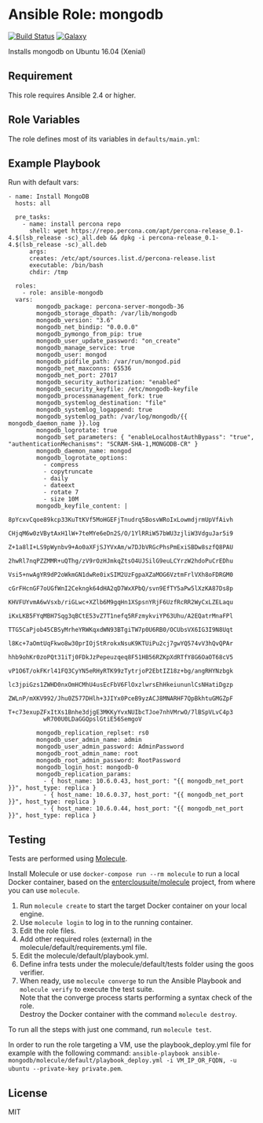 Ansible Role: mongodb 
======================================

[![Build Status](https://travis-ci.org/entercloudsuite/ansible-mongodb.svg?branch=master)](https://travis-ci.org/entercloudsuite/ansible-mongodb)
[![Galaxy](https://img.shields.io/badge/galaxy-entercloudsuite.mongodb-blue.svg?style=flat-square)](https://galaxy.ansible.com/entercloudsuite/mongodb)  

Installs mongodb on Ubuntu 16.04 (Xenial)

## Requirement

This role requires Ansible 2.4 or higher.

## Role Variables

The role defines most of its variables in `defaults/main.yml`:

## Example Playbook

Run with default vars:

    - name: Install MongoDB
      hosts: all

      pre_tasks:
        - name: install percona repo
          shell: wget https://repo.percona.com/apt/percona-release_0.1-4.$(lsb_release -sc)_all.deb && dpkg -i percona-release_0.1-4.$(lsb_release -sc)_all.deb
          args:
          creates: /etc/apt/sources.list.d/percona-release.list
          executable: /bin/bash
          chdir: /tmp

      roles:
        - role: ansible-mongodb
	  vars:
            mongodb_package: percona-server-mongodb-36
            mongodb_storage_dbpath: /var/lib/mongodb
            mongodb_version: "3.6"
            mongodb_net_bindip: "0.0.0.0"
            mongodb_pymongo_from_pip: true
            mongodb_user_update_password: "on_create"
            mongodb_manage_service: true
            mongodb_user: mongod
            mongodb_pidfile_path: /var/run/mongod.pid
            mongodb_net_maxconns: 65536
            mongodb_net_port: 27017
            mongodb_security_authorization: "enabled"
            mongodb_security_keyfile: /etc/mongodb-keyfile
            mongodb_processmanagement_fork: true
            mongodb_systemlog_destination: "file"
            mongodb_systemlog_logappend: true                                        
            mongodb_systemlog_path: /var/log/mongodb/{{ mongodb_daemon_name }}.log   
            mongodb_logrotate: true
            mongodb_set_parameters: { "enableLocalhostAuthBypass": "true", "authenticationMechanisms": "SCRAM-SHA-1,MONGODB-CR" }
            mongodb_daemon_name: mongod
            mongodb_logrotate_options:
              - compress
              - copytruncate
              - daily
              - dateext
              - rotate 7
              - size 10M
            mongodb_keyfile_content: |
              8pYcxvCqoe89kcp33KuTtKVf5MoHGEFjTnudrq5BosvWRoIxLowmdjrmUpVfAivh
              CHjqM6w0zVBytAxH1lW+7teMYe6eDn2S/O/1YlRRiW57bWU3zjliW3VdguJar5i9
              Z+1a8lI+LS9pWynbv9+Ao0aXFjSJYVxAm/w7DJbVRGcPhsPmExiSBDw8szfQ8PAU
              2hwRl7nqPZZMMR+uQThg/zV9rOzHJmkqZtsO4UJSilG9euLCYrzW2hdoPuCrEDhu
              Vsi5+nwAgYR9dP2oWkmGN1dwRe0ixSIM2UzFgpaXZaMOG6VztmFrlVXh8oFDRGM0
              cGrFHcnGF7oUGfWnI2Cekngk64dHA2qD7WxXPbQ/svn9EfTY5aPw5lXzKA87Ds8p
              KHVFUYvmA6wVsxb/riGLwc+XZlb6M9gqHn1XSpsnYRjF6UzfRcRR2WyCxLZELaqu
              iKxLKB5FYqMBH7Sqg3qBCtE53vZ7T1nefq5RFzmykviYP63Uhu/A2EQatrMnaFPl
              TTG5CaPjob45CBSyMrheYRWKqxdWN93BTgiTW7p0U6RB0/OCUbsVX6IG3I9N8Uqt
              l8Kc+7aOmtUqFkwo8w30prIOjStRrokxNsuK9KTUiPu2cj7gwYQ574vV3hQvQPAr
              hhb9ohKr0zoPQt31iTj0FDkJzPepeuzqeq8F51HB56RZKpXdRTfY8G6OaOT68cV5
              vP1O6T/okFKrl41FQ3CyYN5eRHyRTK99zTytrjoP2EbtIZ18z+bg/angRHYNzbgk
              lc3jpiGzs1ZWHD0nxOmHCMhU4usEcFbV6FlOxzlwrsEhHkeiununlCsNHatiDgzp
              ZWLnP/mXKV992/Jhu0Z577DHlh+3JIYx0PceB9yzACJ8MNARHF7QpBkhtuGMGZpF
              T+c73exupZFxItXs1Bnhe3djgE3MKKyYvxNUIbcTJoe7nhVMrwO/7lBSpVLvC4p3
              wR700U0LDaGGQpslGtiE56SemgoV
            
            mongodb_replication_replset: rs0
            mongodb_user_admin_name: admin
            mongodb_user_admin_password: AdminPassword
            mongodb_root_admin_name: root
            mongodb_root_admin_password: RootPassword
            mongodb_login_host: mongodb-0
            mongodb_replication_params:
              - { host_name: 10.6.0.43, host_port: "{{ mongodb_net_port }}", host_type: replica }
              - { host_name: 10.6.0.37, host_port: "{{ mongodb_net_port }}", host_type: replica }
              - { host_name: 10.6.0.44, host_port: "{{ mongodb_net_port }}", host_type: replica }

## Testing

Tests are performed using [Molecule](http://molecule.readthedocs.org/en/latest/).

Install Molecule or use `docker-compose run --rm molecule` to run a local Docker container, based on the [enterclousuite/molecule](https://hub.docker.com/r/fminzoni/molecule/) project, from where you can use `molecule`.

1. Run `molecule create` to start the target Docker container on your local engine.  
2. Use `molecule login` to log in to the running container.  
3. Edit the role files.  
4. Add other required roles (external) in the molecule/default/requirements.yml file.  
5. Edit the molecule/default/playbook.yml.  
6. Define infra tests under the molecule/default/tests folder using the goos verifier.  
7. When ready, use `molecule converge` to run the Ansible Playbook and `molecule verify` to execute the test suite.  
Note that the converge process starts performing a syntax check of the role.  
Destroy the Docker container with the command `molecule destroy`.   

To run all the steps with just one command, run `molecule test`. 

In order to run the role targeting a VM, use the playbook_deploy.yml file for example with the following command: `ansible-playbook ansible-mongodb/molecule/default/playbook_deploy.yml -i VM_IP_OR_FQDN, -u ubuntu --private-key private.pem`.  

## License

MIT
